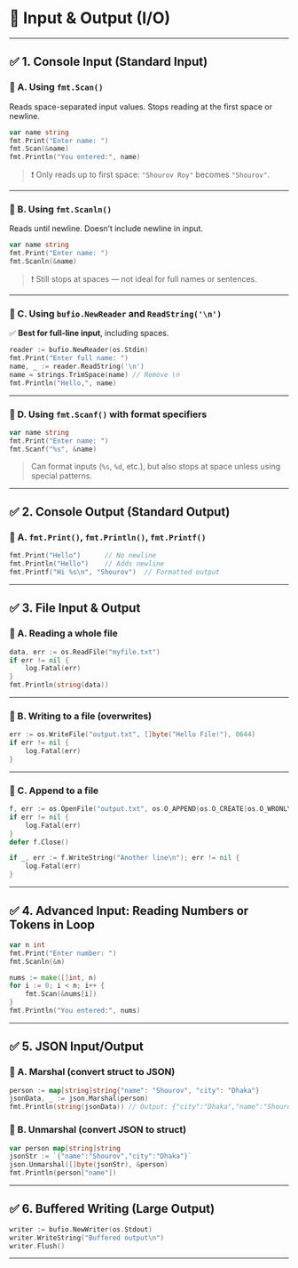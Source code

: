 # 🧾 Input & Output (I/O) 

---

## ✅ 1. **Console Input (Standard Input)**

### 🔹 A. Using `fmt.Scan()`

Reads space-separated input values. Stops reading at the first space or newline.

```go
var name string
fmt.Print("Enter name: ")
fmt.Scan(&name)
fmt.Println("You entered:", name)
```

> ❗ Only reads up to first space: `"Shourov Roy"` becomes `"Shourov"`.

---

### 🔹 B. Using `fmt.Scanln()`

Reads until newline. Doesn’t include newline in input.

```go
var name string
fmt.Print("Enter name: ")
fmt.Scanln(&name)
```

> ❗ Still stops at spaces — not ideal for full names or sentences.

---

### 🔹 C. Using `bufio.NewReader` and `ReadString('\n')`

✅ **Best for full-line input**, including spaces.

```go
reader := bufio.NewReader(os.Stdin)
fmt.Print("Enter full name: ")
name, _ := reader.ReadString('\n')
name = strings.TrimSpace(name) // Remove \n
fmt.Println("Hello,", name)
```

---

### 🔹 D. Using `fmt.Scanf()` with format specifiers

```go
var name string
fmt.Print("Enter name: ")
fmt.Scanf("%s", &name)
```

> Can format inputs (`%s`, `%d`, etc.), but also stops at space unless using special patterns.

---

## ✅ 2. **Console Output (Standard Output)**

### 🔹 A. `fmt.Print()`, `fmt.Println()`, `fmt.Printf()`

```go
fmt.Print("Hello")      // No newline
fmt.Println("Hello")    // Adds newline
fmt.Printf("Hi %s\n", "Shourov")  // Formatted output
```

---

## ✅ 3. **File Input & Output**

### 🔹 A. Reading a whole file

```go
data, err := os.ReadFile("myfile.txt")
if err != nil {
    log.Fatal(err)
}
fmt.Println(string(data))
```

---

### 🔹 B. Writing to a file (overwrites)

```go
err := os.WriteFile("output.txt", []byte("Hello File!"), 0644)
if err != nil {
    log.Fatal(err)
}
```

---

### 🔹 C. Append to a file

```go
f, err := os.OpenFile("output.txt", os.O_APPEND|os.O_CREATE|os.O_WRONLY, 0644)
if err != nil {
    log.Fatal(err)
}
defer f.Close()

if _, err := f.WriteString("Another line\n"); err != nil {
    log.Fatal(err)
}
```

---

## ✅ 4. **Advanced Input: Reading Numbers or Tokens in Loop**

```go
var n int
fmt.Print("Enter number: ")
fmt.Scanln(&n)

nums := make([]int, n)
for i := 0; i < n; i++ {
    fmt.Scan(&nums[i])
}
fmt.Println("You entered:", nums)
```

---

## ✅ 5. **JSON Input/Output**

### 🔹 A. Marshal (convert struct to JSON)

```go
person := map[string]string{"name": "Shourov", "city": "Dhaka"}
jsonData, _ := json.Marshal(person)
fmt.Println(string(jsonData)) // Output: {"city":"Dhaka","name":"Shourov"}
```

### 🔹 B. Unmarshal (convert JSON to struct)

```go
var person map[string]string
jsonStr := `{"name":"Shourov","city":"Dhaka"}`
json.Unmarshal([]byte(jsonStr), &person)
fmt.Println(person["name"])
```

---

## ✅ 6. **Buffered Writing (Large Output)**

```go
writer := bufio.NewWriter(os.Stdout)
writer.WriteString("Buffered output\n")
writer.Flush()
```

---
